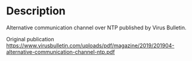 # Description
Alternative communication channel over NTP published by Virus Bulletin.

Original publication https://www.virusbulletin.com/uploads/pdf/magazine/2019/201904-alternative-communication-channel-ntp.pdf
